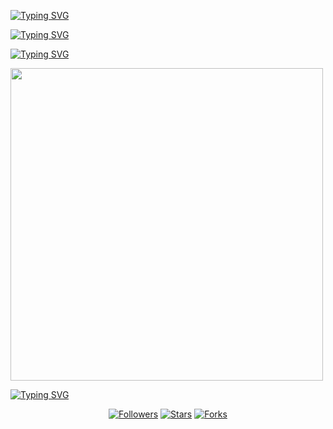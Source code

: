 <a href="https://git.io/typing-svg"><img src="https://readme-typing-svghttps://i.ibb.co/0yY5BMQg/https://i.ibb.co/0yY5BMQg/nexus-xmd.jpg?font=Black+Ops+One&size=50&pause=1000&color=DAA520&center=true&width=910&height=100&lines=THANKS FOR CHOOSING GHOST+E;WHATSAPP+BOT+CREATED+BY+Ni EDU" alt="Typing SVG" /></a>




[![Typing SVG](https://readme-typing-svg.herokuapp.com?font=Rockstar-ExtraBold&size=30&pause=1000&color=0000FF&center=true&vCenter=true&width=815&height=60&lines=𝚆𝙰𝚃𝚂𝙰𝙿𝙿.𝙱𝙾𝚃+𝙱𝚈+SKY+𝚃𝙴𝙲𝙷)](https://git.io/typing-svg)





[![Typing SVG](https://readme-typing-svg.herokuapp.com?font=Rockstar-ExtraBold&size=30&pause=1000&color=0000FF&center=true&vCenter=true&width=815&height=60&lines=SKY+)](https:/https://i.ibb.co/0yY5BMQg/https://i.ibb.co/0yY5BMQg/SKY-xmd.jpg-svg) 


<p align="centre"><img src="https://i.ibb.co/0yY5BMQg/nexus-xmd.jpg" width="500" height="500" />




<a href="https://git.io/typing-svg"><img src="https://readme-typing-svg.demolab.com?font=Black+Ops+One&size=50&pause=1000&color=DAA520&center=true&width=910&height=100&lines=+; 𝐁𝐎𝐓+ 𝐈𝐒+100%+𝐒𝐀𝐅𝐄+𝐎𝐍+𝐇𝐄𝐑𝐎𝐊𝐔" alt="Typing SVG" /></a>

<p align="center">
<a href="https://github.com/ni edu/followers"><img title="Followers" src="https://img.shields.io/github/followers/niedu?color=blue&style=flat-square"></a>
<a href="https://github.com/niedu/GHOST-E/stargazers/"><img title="Stars" src="https://img.shields.io/github/stars/niedu/GHOST-E?color=blue&style=flat-square"></a>
<a href="https://github.com/niedu/GHOST-E/network/members"><img title="Forks" src="https://img.shields.io/github/forks/pkdriller/GHOST-E?color=blue&style=flat-square"></a>
